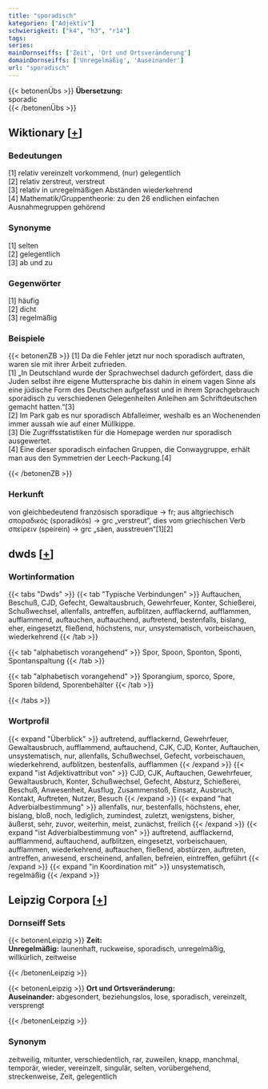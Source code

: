 ```yaml
---
title: "sporadisch"
kategorien: ["Adjektiv"]
schwierigkeit: ["k4", "h3", "r14"]
tags:
series:
mainDornseiffs: ['Zeit', 'Ort und Ortsveränderung']
domainDornseiffs: ['Unregelmäßig', 'Auseinander']
url: "sporadisch"
---
```


{{< betonenÜbs >}}
**Übersetzung:**  
sporadic  
{{< /betonenÜbs >}}

## Wiktionary [[+](https://de.wiktionary.org/wiki/sporadisch)]

### Bedeutungen
[1] relativ vereinzelt vorkommend, (nur) gelegentlich  
[2] relativ zerstreut, verstreut  
[3] relativ in unregelmäßigen Abständen wiederkehrend  
[4] Mathematik/Gruppentheorie: zu den 26 endlichen einfachen Ausnahmegruppen gehörend  

### Synonyme
[1] selten  
[2] gelegentlich  
[3] ab und zu  

### Gegenwörter
[1] häufig  
[2] dicht  
[3] regelmäßig  

### Beispiele
{{< betonenZB >}}
[1] Da die Fehler jetzt nur noch sporadisch auftraten, waren sie mit ihrer Arbeit zufrieden.  
[1] „In Deutschland wurde der Sprachwechsel dadurch gefördert, dass die Juden selbst ihre eigene Muttersprache bis dahin in einem vagen Sinne als eine jüdische Form des Deutschen aufgefasst und in ihrem Sprachgebrauch sporadisch zu verschiedenen Gelegenheiten Anleihen am Schriftdeutschen gemacht hatten.“[3]  
[2] Im Park gab es nur sporadisch Abfalleimer, weshalb es an Wochenenden immer aussah wie auf einer Müllkippe.  
[3] Die Zugriffsstatistiken für die Homepage werden nur sporadisch ausgewertet.  
[4] Eine dieser sporadisch einfachen Gruppen, die Conwaygruppe, erhält man aus den Symmetrien der Leech-Packung.[4]  

{{< /betonenZB >}}
### Herkunft
von gleichbedeutend französisch sporadique → fr; aus altgriechisch σποραδικός (sporadikós) → grc „verstreut“, dies vom griechischen Verb σπείρειν (speírein) → grc „säen, ausstreuen“[1][2]  



## dwds [[+](https://www.dwds.de/wb/sporadisch)]

### Wortinformation
{{< tabs "Dwds" >}}
{{< tab "Typische Verbindungen" >}}
Auftauchen, Beschuß, CJD, Gefecht, Gewaltausbruch, Gewehrfeuer, Konter, Schießerei, Schußwechsel, allenfalls, antreffen, aufblitzen, aufflackernd, aufflammen, aufflammend, auftauchen, auftauchend, auftretend, bestenfalls, bislang, eher, eingesetzt, fließend, höchstens, nur, unsystematisch, vorbeischauen, wiederkehrend
{{< /tab >}}

{{< tab "alphabetisch vorangehend" >}}
Spor, Spoon, Sponton, Sponti, Spontanspaltung
{{< /tab >}}

{{< tab "alphabetisch vorangehend" >}}
Sporangium, sporco, Spore, Sporen bildend, Sporenbehälter
{{< /tab >}}

{{< /tabs >}}

### Wortprofil
{{< expand "Überblick" >}} auftretend, aufflackernd, Gewehrfeuer, Gewaltausbruch, aufflammend, auftauchend, CJK, CJD, Konter, Auftauchen, unsystematisch, nur, allenfalls, Schußwechsel, Gefecht, vorbeischauen, wiederkehrend, aufblitzen, bestenfalls, aufflammen {{< /expand >}}
{{< expand "ist Adjektivattribut von" >}} CJD, CJK, Auftauchen, Gewehrfeuer, Gewaltausbruch, Konter, Schußwechsel, Gefecht, Absturz, Schießerei, Beschuß, Anwesenheit, Ausflug, Zusammenstoß, Einsatz, Ausbruch, Kontakt, Auftreten, Nutzer, Besuch {{< /expand >}}
{{< expand "hat Adverbialbestimmung" >}} allenfalls, nur, bestenfalls, höchstens, eher, bislang, bloß, noch, lediglich, zumindest, zuletzt, wenigstens, bisher, äußerst, sehr, zuvor, weiterhin, meist, zunächst, freilich {{< /expand >}}
{{< expand "ist Adverbialbestimmung von" >}} auftretend, aufflackernd, aufflammend, auftauchend, aufblitzen, eingesetzt, vorbeischauen, aufflammen, wiederkehrend, auftauchen, fließend, abstürzen, auftreten, antreffen, anwesend, erscheinend, anfallen, befreien, eintreffen, geführt {{< /expand >}}
{{< expand "in Koordination mit" >}} unsystematisch, regelmäßig {{< /expand >}}

## Leipzig Corpora [[+](https://corpora.uni-leipzig.de/en/res?word=sporadisch&corpusId=deu_newscrawl-public_2018)]

### Dornseiff Sets
{{< betonenLeipzig >}}
**Zeit:**  
**Unregelmäßig:** launenhaft, ruckweise, sporadisch, unregelmäßig, willkürlich, zeitweise  

{{< /betonenLeipzig >}}


{{< betonenLeipzig >}}
**Ort und Ortsveränderung:**  
**Auseinander:** abgesondert, beziehungslos, lose, sporadisch, vereinzelt, versprengt  

{{< /betonenLeipzig >}}

### Synonym
zeitweilig, mitunter, verschiedentlich, rar, zuweilen, knapp, manchmal, temporär, wieder, vereinzelt, singulär, selten, vorübergehend, streckenweise, Zeit, gelegentlich

